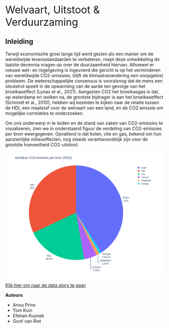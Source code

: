 <!-- #region -->
<span style="font-size: 32px">Welvaart, Uitstoot & Verduurzaming</span>


## Inleiding

Terwijl economische groei lange tijd werd gezien als een manier om de wereldwijde levensstandaarden te verbeteren, roept deze ontwikkeling de laatste decennia vragen op over de duurzaamheid hiervan.
Alhoewel  er nieuwe wet- en regelgeving is ingevoerd die gericht is op het verminderen van wereldwijde CO2-emissies, blijft de klimaatverandering een onopgelost probleem.
De wetenschappelijke consensus is vooralsnog dat de mens een sleutelrol speelt in de opwarming van de aarde ten gevolge van het broeikaseffect (Lynas et al., 2021). Aangezien CO2 het broeikasgas is dat, op waterdamp en wolken na, de grootste bijdrager is aan het broeikaseffect (Schmidt et al., 2010), hebben wij besloten te kijken naar de relatie tussen de HDI, een maatstaf voor de welvaart van een land, en de CO2 emissie om mogelijke correlaties te onderzoeken.

Om ons onderwerp in te leiden en de stand van zaken van CO2-emissies te visualiseren, zien we in onderstaand figuur de verdeling van CO2-emissies per bron weergegeven. Opvallend is dat kolen, olie en gas, bekend om hun aanzienlijke milieueffecten, nog steeds verantwoordelijk zijn voor de grootste hoeveelheid CO2-uitstoot.


![](../static/images/co2_sources.png)


[Klik hier om naar de data story te gaan](../notebooks/story.ipynb)

**Auteurs**

- Anou Prins
- Tom Kuin
- Efehan Kuznek
- Goof van Riet
<!-- #endregion -->
